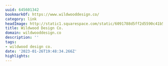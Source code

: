 ```yaml
---
uuid: 645601342
bookmarkOf: https://www.wildwooddesign.co/
category: link
headImage: http://static1.squarespace.com/static/6091788d5ff2d5590c41b5d5/t/62144326736f4413502083b1/1645495080502/WDC-Social-Sharing-Image.jpg?format=1500w
title: Wildwood Design Co.
domain: wildwooddesign.co
description: ''
tags:
- wildwood design co.
date: '2023-01-26T19:48:34.266Z'
highlights:
---
```



